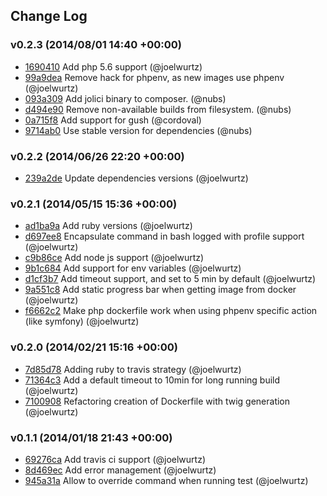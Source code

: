 ## Change Log

### v0.2.3 (2014/08/01 14:40 +00:00)
- [1690410](https://github.com/jolicode/JoliCi/commit/16904105468a718a705376baf9d9ac66bd280c64) Add php 5.6 support (@joelwurtz)
- [99a9dea](https://github.com/jolicode/JoliCi/commit/99a9dea3d196845545c21e1da0449865a900d4f1) Remove hack for phpenv, as new images use phpenv (@joelwurtz)
- [093a309](https://github.com/jolicode/JoliCi/commit/093a309cb1d804748cde099df618c21967809c48) Add jolici binary to composer. (@nubs)
- [d494e90](https://github.com/jolicode/JoliCi/commit/d494e90324f0d87cd6a705b41f825474763a094a) Remove non-available builds from filesystem. (@nubs)
- [0a715f8](https://github.com/jolicode/JoliCi/commit/0a715f86cb52fe815f379ff28c4bc03a9b746cf9) Add support for gush (@cordoval)
- [9714ab0](https://github.com/jolicode/JoliCi/commit/9714ab02dc5da5b1af78b4bb7ec4881de7c4620a) Use stable version for dependencies (@nubs)

### v0.2.2 (2014/06/26 22:20 +00:00)
- [239a2de](https://github.com/jolicode/JoliCi/commit/239a2de6cf5d0db31404dbb39ab6f4b9210aa921) Update dependencies versions (@joelwurtz)

### v0.2.1 (2014/05/15 15:36 +00:00)
- [ad1ba9a](https://github.com/jolicode/JoliCi/commit/ad1ba9a3eca7fb4a0e4f3f3e5aba59904d525127) Add ruby versions (@joelwurtz)
- [d697ee8](https://github.com/jolicode/JoliCi/commit/d697ee8eedcd0b33b42c2b5e89c918fb222eefbc) Encapsulate command in bash logged with profile support (@joelwurtz)
- [c9b86ce](https://github.com/jolicode/JoliCi/commit/c9b86ce4c63ceb430a10930e5a7345e70706a321) Add node js support (@joelwurtz)
- [9b1c684](https://github.com/jolicode/JoliCi/commit/9b1c684ebe11991253d76825847d79c91ad92ac8) Add support for env variables (@joelwurtz)
- [d1cf3b7](https://github.com/jolicode/JoliCi/commit/d1cf3b7966b385759acc351c299b067b653ac06d) Add timeout support, and set to 5 min by default (@joelwurtz)
- [9a551c8](https://github.com/jolicode/JoliCi/commit/9a551c8938f61ef74beaff3737b8dfa7c2091b9e) Add static progress bar when getting image from docker (@joelwurtz)
- [f6662c2](https://github.com/jolicode/JoliCi/commit/f6662c25c8ad55ead5b654a75a29668ffa35f236) Make php dockerfile work when using phpenv specific action (like symfony) (@joelwurtz)

### v0.2.0 (2014/02/21 15:16 +00:00)
- [7d85d78](https://github.com/jolicode/JoliCi/commit/7d85d78774eaf6a5d41c1cd98a4be4ce7497c054) Adding ruby to travis strategy (@joelwurtz)
- [71364c3](https://github.com/jolicode/JoliCi/commit/71364c3814e071cf63983f98933e11ec75fb5ea9) Add a default timeout to 10min for long running build (@joelwurtz)
- [7100908](https://github.com/jolicode/JoliCi/commit/7100908c6f78966bd750310b2abfa0af5173f1fb) Refactoring creation of Dockerfile with twig generation (@joelwurtz)

### v0.1.1 (2014/01/18 21:43 +00:00)
- [69276ca](https://github.com/jolicode/JoliCi/commit/69276ca8b982b1343519f4119d188a299258c40b) Add travis ci support (@joelwurtz)
- [8d469ec](https://github.com/jolicode/JoliCi/commit/8d469ecad0b696f72032e21f0d654ee8ad304c47) Add error management (@joelwurtz)
- [945a31a](https://github.com/jolicode/JoliCi/commit/945a31a1750c366eae15f1baeebf1aaff73001ff) Allow to override command when running test (@joelwurtz)